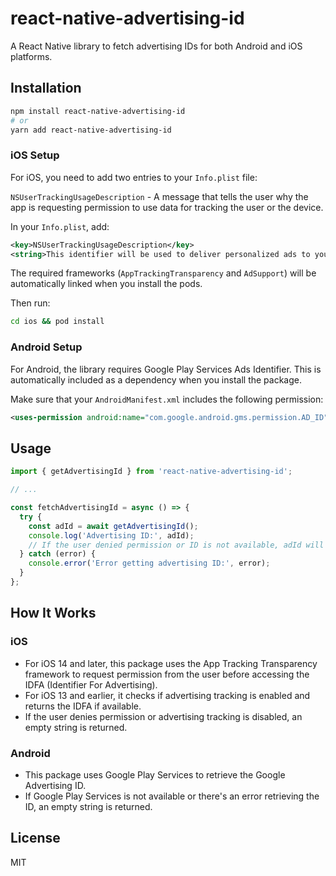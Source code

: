 # react-native-advertising-id

A React Native library to fetch advertising IDs for both Android and iOS platforms.

## Installation

```sh
npm install react-native-advertising-id
# or
yarn add react-native-advertising-id
```

### iOS Setup

For iOS, you need to add two entries to your `Info.plist` file:

`NSUserTrackingUsageDescription` - A message that tells the user why the app is requesting permission to use data for tracking the user or the device.

In your `Info.plist`, add:

```xml
<key>NSUserTrackingUsageDescription</key>
<string>This identifier will be used to deliver personalized ads to you.</string>
```

The required frameworks (`AppTrackingTransparency` and `AdSupport`) will be automatically linked when you install the pods.

Then run:

```sh
cd ios && pod install
```

### Android Setup

For Android, the library requires Google Play Services Ads Identifier. This is automatically included as a dependency when you install the package.

Make sure that your `AndroidManifest.xml` includes the following permission:

```xml
<uses-permission android:name="com.google.android.gms.permission.AD_ID" />
```

## Usage

```javascript
import { getAdvertisingId } from 'react-native-advertising-id';

// ...

const fetchAdvertisingId = async () => {
  try {
    const adId = await getAdvertisingId();
    console.log('Advertising ID:', adId);
    // If the user denied permission or ID is not available, adId will be an empty string
  } catch (error) {
    console.error('Error getting advertising ID:', error);
  }
};
```

## How It Works

### iOS

- For iOS 14 and later, this package uses the App Tracking Transparency framework to request permission from the user before accessing the IDFA (Identifier For Advertising).
- For iOS 13 and earlier, it checks if advertising tracking is enabled and returns the IDFA if available.
- If the user denies permission or advertising tracking is disabled, an empty string is returned.

### Android

- This package uses Google Play Services to retrieve the Google Advertising ID.
- If Google Play Services is not available or there's an error retrieving the ID, an empty string is returned.

## License

MIT
